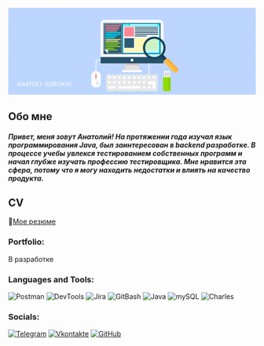 ![Header](https://github.com/asorokin2107/asorokin2107/blob/main/assets/qa-qc-tester-career-mini-1024x359.png)


## Обо мне

##### Привет, меня зовут Анатолий! На протяжении года изучал язык программирования Java, был заинтересован в backend разработке. В процессе учебы увлекся тестированием собственных программ и начал глубже изучать профессию тестировщика. Мне нравится эта сфера, потому что я могу находить недостатки и влиять на качество продукта.

## CV
📄[Мое резюме](https://drive.google.com/file/d/1cOmgwOXKgh1r8ahqnonY2LDvX8G-tKz3/view?usp=sharing)  

### Portfolio:
В разработке

### Languages and Tools:
![Postman](https://img.shields.io/badge/-Postman-090909?style=for-the-badge&logo=Postman&logoColor=FFA500)
![DevTools](https://img.shields.io/badge/-DevTools-090909?style=for-the-badge&logo=GoogleChrome&logoColor=097CDB)
![Jira](https://img.shields.io/badge/-Jira-090909?style=for-the-badge&logo=Jira&logoColor=87CEFA)
![GitBash](https://img.shields.io/badge/-GitBash-090909?style=for-the-badge&logo=Git&logoColor=F88C00)
![Java](https://img.shields.io/badge/-Java-090909?style=for-the-badge&logo=openjdk&logoColor=E9D54D)
![mySQL](https://img.shields.io/badge/-mySQL-090909?style=for-the-badge&logo=mySQL&logoColor=E5D3FF)
![Charles](https://img.shields.io/badge/-Charlesproxy-090909?style=for-the-badge&logo=Charles&logoColor=6296CC)

### Socials:
[![Telegram](https://img.shields.io/badge/-Telegram-090909?style=for-the-badge&logo=telegram&logoColor=27A0D9)](https://t.me/sonofacolonel)
[![Vkontakte](https://img.shields.io/badge/vkontakte-%232E87FB.svg?&style=for-the-badge&logo=vk&logoColor=white)](https://vk.com/touchmoneyprod) 
[![GitHub](https://img.shields.io/badge/github-%2324292e.svg?&style=for-the-badge&logo=github&logoColor=white)](https://github.com/asorokin) 


